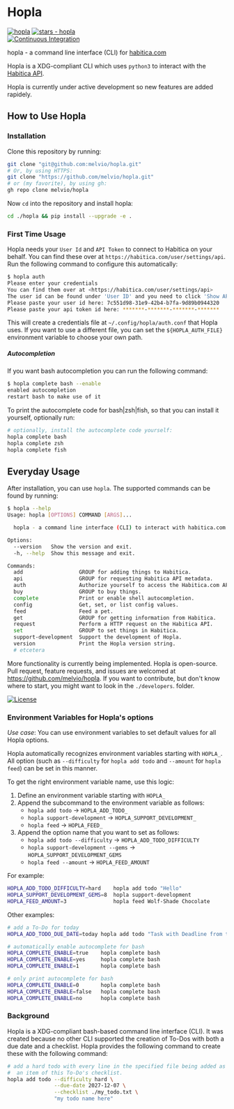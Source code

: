 # Hopla

[![hopla](https://img.shields.io/static/v1?label=melvio&message=hopla&color=blue&logo=github)](https://github.com/melvio/hopla)
[![stars - hopla](https://img.shields.io/github/stars/melvio/hopla?style=social)](https://github.com/melvio/hopla)      
[![Continuous Integration](https://github.com/melvio/hopla/actions/workflows/ci-lint-and-test.yml/badge.svg)](https://github.com/melvio/hopla/actions/workflows/ci-lint-and-test.yml)

hopla - a command line interface (CLI) for [habitica.com](https://habitica.com)

Hopla is a XDG-compliant CLI which uses `python3` to interact with
the [Habitica API](https://habitica.com/apidoc/).

Hopla is currently under active development so new features are added rapidely.

## How to Use Hopla

### Installation

Clone this repository by running:

```bash
git clone "git@github.com:melvio/hopla.git"
# Or, by using HTTPS:
git clone "https://github.com/melvio/hopla.git"
# or (my favorite), by using gh:
gh repo clone melvio/hopla
```

Now `cd` into the repository and install hopla:

```bash
cd ./hopla && pip install --upgrade -e .
```

### First Time Usage

Hopla needs your `User Id` and `API Token` to connect to Habitica on your behalf. You can find
these over at `https://habitica.com/user/settings/api`. Run the following command to configure this
automatically:

```bash
$ hopla auth 
Please enter your credentials
You can find them over at <https://habitica.com/user/settings/api> 
The user id can be found under 'User ID' and you need to click 'Show API Token'
Please paste your user id here: 7c551d98-31e9-42b4-b7fa-9d89b0944320
Please paste your api token id here: *******-*******-*******-*******
```

This will create a credentials file at `~/.config/hopla/auth.conf` that Hopla uses. If you want to
use a different file, you can set the `${HOPLA_AUTH_FILE}`
environment variable to choose your own path.

##### Autocompletion

If you want bash autocompletion you can run the following command:

```bash
$ hopla complete bash --enable
enabled autocompletion
restart bash to make use of it
```

To print the autocomplete code for bash|zsh|fish, so that you can install it yourself, optionally
run:

```bash
# optionally, install the autocomplete code yourself:
hopla complete bash
hopla complete zsh
hopla complete fish
```

## Everyday Usage

After installation, you can use `hopla`. The supported commands can be found by running:

```bash
$ hopla --help
Usage: hopla [OPTIONS] COMMAND [ARGS]...

  hopla - a command line interface (CLI) to interact with habitica.com

Options:
  --version   Show the version and exit.
  -h, --help  Show this message and exit.

Commands:
  add                  GROUP for adding things to Habitica.
  api                  GROUP for requesting Habitica API metadata.
  auth                 Authorize yourself to access the Habitica.com API.
  buy                  GROUP to buy things.
  complete             Print or enable shell autocompletion.
  config               Get, set, or list config values.
  feed                 Feed a pet.
  get                  GROUP for getting information from Habitica.
  request              Perform a HTTP request on the Habitica API.
  set                  GROUP to set things in Habitica.
  support-development  Support the development of Hopla.
  version              Print the Hopla version string.
  # etcetera
```

More functionality is currently being implemented. Hopla is open-source. Pull request, feature
requests, and issues are welcomed at <https://github.com/melvio/hopla>. If you want to contribute,
but don't know where to start, you might want to look in the `./developers`. folder.

[![License](https://img.shields.io/badge/License-apache--2.0-blue)](#license)

### Environment Variables for Hopla's options

*Use case*: You can use environment variables to set default values for all Hopla options. 

Hopla automatically recognizes environment variables starting with `HOPLA_`. All option (such
as `--difficulty` for `hopla add todo` and `--amount` for `hopla feed`) can be set in this manner.

To get the right environment variable name, use this logic:
1. Define an environment variable starting with `HOPLA_`
2. Append the subcommand to the environment variable as follows:
    * `hopla add todo` -> `HOPLA_ADD_TODO_`
    * `hopla support-development` -> `HOPLA_SUPPORT_DEVELOPMENT_`
    * `hopla feed` -> `HOPLA_FEED_`
3. Append the option name that you want to set as follows:
    * `hopla add todo --difficulty` -> `HOPLA_ADD_TODO_DIFFICULTY`
    * `hopla support-development --gems` -> `HOPLA_SUPPORT_DEVELOPMENT_GEMS`
    * `hopla feed --amount` -> `HOPLA_FEED_AMOUNT`

For example:

```bash
HOPLA_ADD_TODO_DIFFICULTY=hard    hopla add todo "Hello"
HOPLA_SUPPORT_DEVELOPMENT_GEMS=8  hopla support-development
HOPLA_FEED_AMOUNT=3               hopla feed Wolf-Shade Chocolate
````

Other examples:

```bash
# add a To-Do for today
HOPLA_ADD_TODO_DUE_DATE=today hopla add todo "Task with Deadline from today"

# automatically enable autocomplete for bash 
HOPLA_COMPLETE_ENABLE=true    hopla complete bash
HOPLA_COMPLETE_ENABLE=yes     hopla complete bash
HOPLA_COMPLETE_ENABLE=1       hopla complete bash

# only print autocomplete for bash
HOPLA_COMPLETE_ENABLE=0       hopla complete bash   
HOPLA_COMPLETE_ENABLE=false   hopla complete bash   
HOPLA_COMPLETE_ENABLE=no      hopla complete bash   
```

### Background

Hopla is a XDG-compliant bash-based command line interface (CLI). It was created because no other
CLI supported the creation of To-Dos with both a due date and a checklist. Hopla provides the
following command to create these with the following command:

```bash
# add a hard todo with every line in the specified file being added as
#  an item of this To-Do's checklist.
hopla add todo --difficulty hard \
               --due-date 2027-12-07 \
               --checklist ./my_todo.txt \
               "my todo name here"
```






